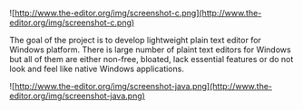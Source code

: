 ![http://www.the-editor.org/img/screenshot-c.png](http://www.the-editor.org/img/screenshot-c.png)

The goal of the project is to develop lightweight plain text editor for Windows platform.  There is large number of plaint text editors for Windows but all of them are either non-free, bloated, lack essential features or do not look and feel like native Windows applications.

![http://www.the-editor.org/img/screenshot-java.png](http://www.the-editor.org/img/screenshot-java.png)